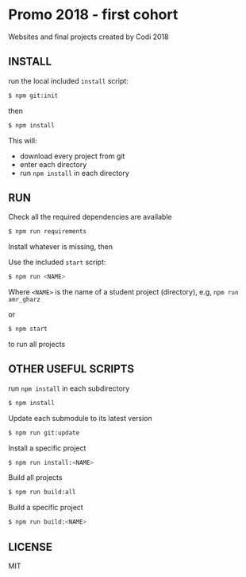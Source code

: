 # Promo 2018 - first cohort

Websites and final projects created by Codi 2018

## INSTALL

run the local included `install` script:

```sh
$ npm git:init
```

then

```sh
$ npm install
```

This will:

- download every project from git
- enter each directory
- run `npm install` in each directory

## RUN

Check all the required dependencies are available

```sh
$ npm run requirements
```

Install whatever is missing, then

Use the included `start` script:

```sh
$ npm run <NAME>
```

Where `<NAME>` is the name of a student project (directory), e.g, `npm run amr_gharz`

or

```sh
$ npm start
```

to run all projects

## OTHER USEFUL SCRIPTS

run `npm install` in each subdirectory
```sh
$ npm install 
```

Update each submodule to its latest version
```sh
$ npm run git:update
```

Install a specific project
```sh
$ npm run install:<NAME>
```

Build all projects
```sh
$ npm run build:all
```

Build a specific project
```sh
$ npm run build:<NAME>
```

## LICENSE

MIT